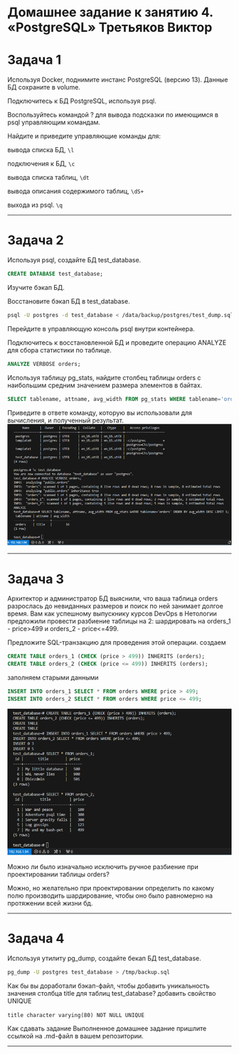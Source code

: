 # Домашнее задание к занятию 4. «PostgreSQL» Третьяков Виктор

# Задача 1

Используя Docker, поднимите инстанс PostgreSQL (версию 13). Данные БД сохраните в volume.

Подключитесь к БД PostgreSQL, используя psql.

Воспользуйтесь командой \? для вывода подсказки по имеющимся в psql управляющим командам.

Найдите и приведите управляющие команды для:

вывода списка БД,
`\l`

подключения к БД,
`\c` 

вывода списка таблиц,
`\dt`

вывода описания содержимого таблиц,
`\dS+`

выхода из psql.
`\q`

---

# Задача 2

Используя psql, создайте БД test_database.
```sql
CREATE DATABASE test_database;
```
Изучите бэкап БД.

Восстановите бэкап БД в test_database.
```bash
psql -U postgres -d test_database < /data/backup/postgres/test_dump.sql
```
Перейдите в управляющую консоль psql внутри контейнера.

Подключитесь к восстановленной БД и проведите операцию ANALYZE для сбора статистики по таблице.
```sql
ANALYZE VERBOSE orders;
```
Используя таблицу pg_stats, найдите столбец таблицы orders с наибольшим средним значением размера элементов в байтах.
```sql
SELECT tablename, attname, avg_width FROM pg_stats WHERE tablename='orders' ORDER BY avg_width DESC LIMIT 1;
```
Приведите в ответе команду, которую вы использовали для вычисления, и полученный результат.
![task2](/bd_devops/postgresql/task2_1.png)

---

# Задача 3

Архитектор и администратор БД выяснили, что ваша таблица orders разрослась до невиданных размеров и поиск по ней занимает долгое время. Вам как успешному выпускнику курсов DevOps в Нетологии предложили провести разбиение таблицы на 2: шардировать на orders_1 - price>499 и orders_2 - price<=499.

Предложите SQL-транзакцию для проведения этой операции.
создаем
```sql
CREATE TABLE orders_1 (CHECK (price > 499)) INHERITS (orders);
CREATE TABLE orders_2 (CHECK (price <= 499)) INHERITS (orders);
```
заполняем старыми данными
```sql
INSERT INTO orders_1 SELECT * FROM orders WHERE price > 499;
INSERT INTO orders_2 SELECT * FROM orders WHERE price <= 499;
```
![task3](/bd_devops/postgresql/task3_1.png)

Можно ли было изначально исключить ручное разбиение при проектировании таблицы orders?

Можно, но желательно при проектировании определить по какому полю производить шардирование, чтобы оно было равномерно на протяжении всей жизни бд.

---

# Задача 4

Используя утилиту pg_dump, создайте бекап БД test_database.
```bash
pg_dump -U postgres test_database > /tmp/backup.sql
```
Как бы вы доработали бэкап-файл, чтобы добавить уникальность значения столбца title для таблиц test_database?
добавить свойство UNIQUE

`title character varying(80) NOT NULL UNIQUE`

Как cдавать задание
Выполненное домашнее задание пришлите ссылкой на .md-файл в вашем репозитории.

---